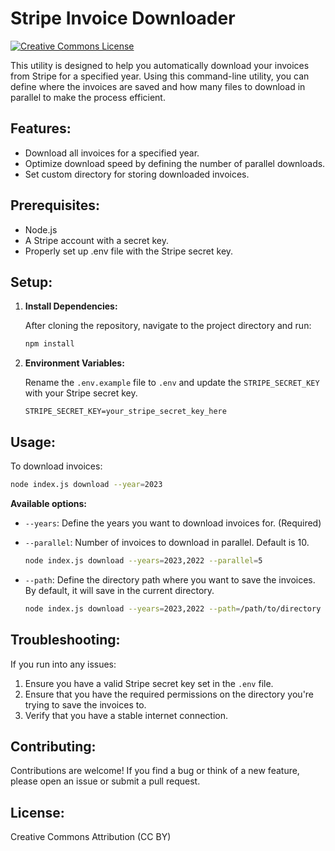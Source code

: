 # Stripe Invoice Downloader

[![Creative Commons License](https://i.creativecommons.org/l/by/4.0/88x31.png)](http://creativecommons.org/licenses/by/4.0/)

This utility is designed to help you automatically download your invoices from Stripe for a specified year. Using this command-line utility, you can define where the invoices are saved and how many files to download in parallel to make the process efficient.

## Features:
- Download all invoices for a specified year.
- Optimize download speed by defining the number of parallel downloads.
- Set custom directory for storing downloaded invoices.

## Prerequisites:
- Node.js
- A Stripe account with a secret key.
- Properly set up .env file with the Stripe secret key.

## Setup:

1. **Install Dependencies:**

   After cloning the repository, navigate to the project directory and run:

   ```bash
   npm install
   ```

2. **Environment Variables:**

   Rename the `.env.example` file to `.env` and update the `STRIPE_SECRET_KEY` with your Stripe secret key.

   ```dotenv
   STRIPE_SECRET_KEY=your_stripe_secret_key_here
   ```

## Usage:

To download invoices:

```bash
node index.js download --year=2023
```

**Available options:**

- `--years`: Define the years you want to download invoices for. (Required)
  
- `--parallel`: Number of invoices to download in parallel. Default is 10.

  ```bash
  node index.js download --years=2023,2022 --parallel=5
  ```

- `--path`: Define the directory path where you want to save the invoices. By default, it will save in the current directory.

  ```bash
  node index.js download --years=2023,2022 --path=/path/to/directory
  ```

## Troubleshooting:

If you run into any issues:

1. Ensure you have a valid Stripe secret key set in the `.env` file.
2. Ensure that you have the required permissions on the directory you're trying to save the invoices to.
3. Verify that you have a stable internet connection.

## Contributing:

Contributions are welcome! If you find a bug or think of a new feature, please open an issue or submit a pull request.

## License:

Creative Commons Attribution (CC BY)